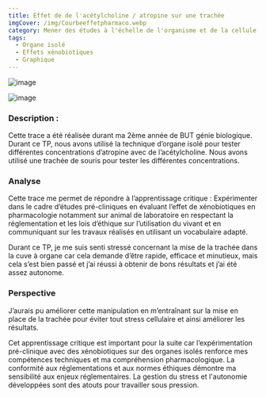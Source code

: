 ```yaml
---
title: Effet de de l'acétylcholine / atropine sur une trachée
imgCover: /img/Courbeeffetpharmaco.webp
category: Mener des études à l'échelle de l'organisme et de la cellule en biologie de la santé
tags:
  - Organe isolé
  - Effets xénobiotiques
  - Graphique
---
```


![image](/img/Courbe-effetpharmaco.webp)

![image](/img/Courbe-effetpharmaco1.webp)

### Description :

Cette trace a été réalisée durant ma 2ème année de BUT génie biologique. Durant ce TP, nous avons utilisé la technique d’organe isolé pour tester différentes concentrations d’atropine avec de l’acétylcholine. Nous avons utilisé une trachée de souris pour tester les différentes concentrations.

### Analyse

Cette trace me permet de répondre à l’apprentissage critique : Expérimenter dans le cadre d’études pré-cliniques en évaluant l’effet de xénobiotiques en pharmacologie notamment sur animal de laboratoire en respectant la réglementation et les lois d’éthique sur l’utilisation du vivant et en communiquant sur les travaux réalisés en utilisant un vocabulaire adapté.

Durant ce TP, je me suis senti stressé concernant la mise de la trachée dans la cuve à organe car cela demande d’être rapide, efficace et minutieux, mais cela s’est bien passé et j’ai réussi à obtenir de bons résultats et j’ai été assez autonome.

### Perspective

J’aurais pu améliorer cette manipulation en m’entraînant sur la mise en place de la trachée pour éviter tout stress cellulaire et ainsi améliorer les résultats.

Cet apprentissage critique est important pour la suite car l’expérimentation pré-clinique avec des xénobiotiques sur des organes isolés renforce mes compétences techniques et ma compréhension pharmacologique. La conformité aux réglementations et aux normes éthiques démontre ma sensibilité aux enjeux réglementaires. La gestion du stress et l'autonomie développées sont des atouts pour travailler sous pression.
